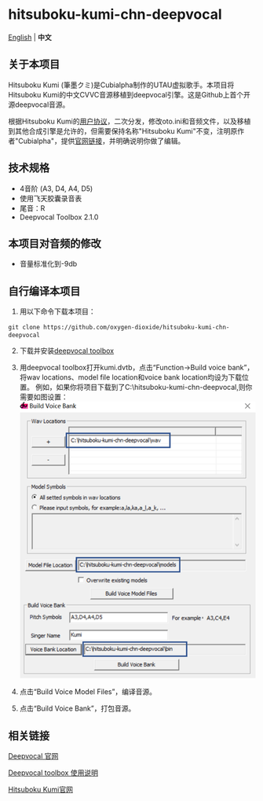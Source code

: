 # hitsuboku-kumi-chn-deepvocal
[English](README.md) | **中文**
## 关于本项目
Hitsuboku Kumi (筆墨クミ)是Cubialpha制作的UTAU虚拟歌手。本项目将Hitsuboku Kumi的中文CVVC音源移植到deepvocal引擎。这是Github上首个开源deepvocal音源。

根据Hitsuboku Kumi的[用户协议](https://cubialpha.wixsite.com/koomstar/character)，二次分发，修改oto.ini和音频文件，以及移植到其他合成引擎是允许的，但需要保持名称"Hitsuboku Kumi"不变，注明原作者"Cubialpha"，提供[官网链接](https://cubialpha.wixsite.com/koomstar)，并明确说明你做了编辑。

## 技术规格
- 4音阶 (A3, D4, A4, D5)
- 使用飞天胶囊录音表
- 尾音：R
- Deepvocal Toolbox 2.1.0

## 本项目对音频的修改
- 音量标准化到-9db

## 自行编译本项目
1. 用以下命令下载本项目：
```
git clone https://github.com/oxygen-dioxide/hitsuboku-kumi-chn-deepvocal
```

2. 下载并安装[deepvocal toolbox](https://dl.deep-vocal.com/toolbox/Setup_DeepVocalToolBox_beta_2.1.0.zip)

3. 用deepvocal toolbox打开kumi.dvtb，点击“Function→Build voice bank”，将wav locations、model file location和voice bank location均设为下载位置。
例如，如果你将项目下载到了C:\hitsuboku-kumi-chn-deepvocal,则你需要如图设置：
![](Resource/2021-05-26-16-53-26.png)

4. 点击“Build Voice Model Files”，编译音源。

5. 点击“Build Voice Bank”，打包音源。

## 相关链接
[Deepvocal 官网](deep-vocal.com)

[Deepvocal toolbox 使用说明](https://share.weiyun.com/5snXMol)

[Hitsuboku Kumi官网](https://cubialpha.wixsite.com/koomstar)
